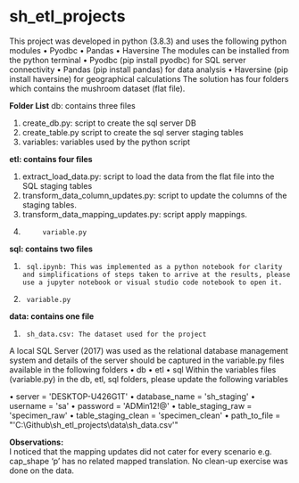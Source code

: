 # sh_etl_projects

This project was developed in python (3.8.3) and uses the following python modules 
•	Pyodbc
•	Pandas
•	Haversine
The modules can be installed from the python terminal 
•	Pyodbc (pip install pyodbc) 	for SQL server connectivity
•	Pandas (pip install pandas) 	for data analysis
•	Haversine (pip install haversine) for geographical calculations
The solution has four folders which contains the mushroom dataset (flat file). 

**Folder List**
db: contains three files

1.	create_db.py: script to create the sql server DB
2.	create_table.py script to create the sql server staging tables
3.	variables: variables used by the python script

**etl: contains four files**
1.	extract_load_data.py: script to load the data from the flat file into the SQL staging tables
2.	transform_data_column_updates.py: script to update the columns of the staging tables. 
3.	transform_data_mapping_updates.py: script apply mappings. 
4.          variable.py

**sql: contains two files**
1.      sql.ipynb: This was implemented as a python notebook for clarity and simplifications of steps taken to arrive at the results, please use a jupyter notebook or visual studio code notebook to open it. 
2.      variable.py

**data: contains one file**
1.      sh_data.csv: The dataset used for the project





A local SQL Server (2017) was used as the relational database management system and details of the server should be captured in the variable.py files available in the following folders
•	db 
•	etl
•	sql
Within the variables files (variable.py) in the db, etl, sql folders, please update the following variables

•	server = 'DESKTOP-U426G1T'
•	database_name = 'sh_staging'
•	username = 'sa'
•	password = 'ADMin12!@'
•	table_staging_raw = 'specimen_raw'
•	table_staging_clean = 'specimen_clean'
•	path_to_file = "'C:\Github\sh_etl_projects\data\sh_data.csv'"

**Observations:**  
I noticed that the mapping updates did not cater for every scenario e.g. cap_shape ‘p’ has no related mapped translation. 
No clean-up exercise was done on the data. 

